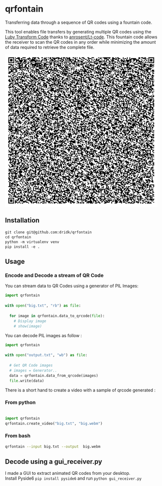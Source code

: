 # qrfontain
Transferring data through a sequence of QR codes using a fountain code.

This tool enables file transfers by generating multiple QR codes using 
the [Luby Transform Code](https://en.wikipedia.org/wiki/Luby_transform_code) thanks to [anrosent/Lt-code](https://github.com/anrosent/LT-code).
This fountain code allows the receiver to scan the QR codes in any order while minimizing the amount of data required 
to retrieve the complete file.

![](qrfontain.gif)


## Installation 

```
git clone git@github.com:dridk/qrfontain
cd qrfontain 
python -m virtualenv venv 
pip install -e . 

```

## Usage
### Encode and Decode a stream of QR Code

You can stream data to QR Codes using a generator of PIL Images: 

```python
import qrfontain 

with open("big.txt", "rb") as file:

  for image in qrfontain.data_to_qrcode(file):
    # Display image 
    # show(image)  


```

You can decode PIL images as follow : 

```python
import qrfontain 

with open("output.txt", "wb") as file:

  # Get QR Code images 
  # images = Generator.. 
  data = qrfontain.data_from_qrcode(images)
  file.write(data)

```

There is a short hand to create a video with a sample of qrcode generated :

### From python 
```python

import qrfontain 
qrfontain.create_video("big.txt", "big.webm")

```

### From bash

```bash
qrfontain --input big.txt --output  big.webm

```

## Decode using a gui_receiver.py

I made a GUI to extract animated QR codes from your desktop.      
Install Pyside6 ```pip install pyside6``` and  run ```python gui_receiver.py```



